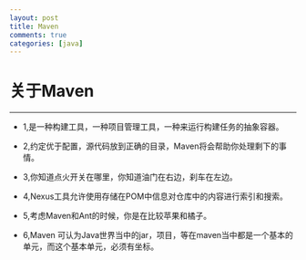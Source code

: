 ```yaml
---
layout: post
title: Maven
comments: true
categories: [java]
---
```



# 关于Maven

---

 
* 1,是一种构建工具，一种项目管理工具，一种来运行构建任务的抽象容器。

* 2,约定优于配置，源代码放到正确的目录，Maven将会帮助你处理剩下的事情。

* 3,你知道点火开关在哪里，你知道油门在右边，刹车在左边。

* 4,Nexus工具允许使用存储在POM中信息对仓库中的内容进行索引和搜索。

* 5,考虑Maven和Ant的时候，你是在比较苹果和橘子。

* 6,Maven 可认为Java世界当中的jar，项目，等在maven当中都是一个基本的单元，而这个基本单元，必须有坐标。
